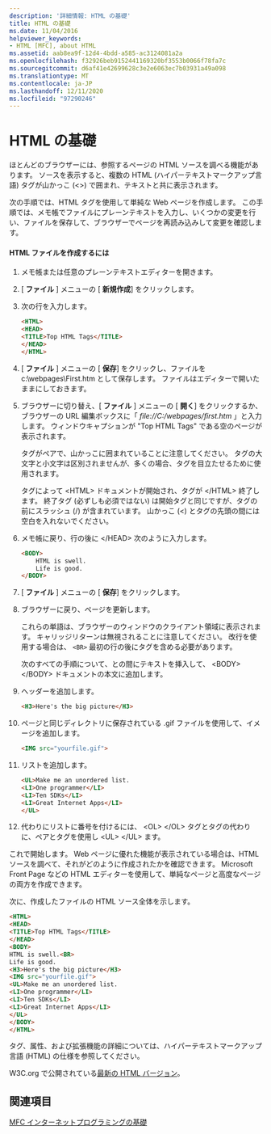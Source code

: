 ```yaml
---
description: '詳細情報: HTML の基礎'
title: HTML の基礎
ms.date: 11/04/2016
helpviewer_keywords:
- HTML [MFC], about HTML
ms.assetid: aab8ea9f-12d4-4bdd-a585-ac3124081a2a
ms.openlocfilehash: f32926beb9152441169320bf3553b0066f78fa7c
ms.sourcegitcommit: d6af41e42699628c3e2e6063ec7b03931a49a098
ms.translationtype: MT
ms.contentlocale: ja-JP
ms.lasthandoff: 12/11/2020
ms.locfileid: "97290246"
---
```

# <a name="html-basics"></a>HTML の基礎

ほとんどのブラウザーには、参照するページの HTML ソースを調べる機能があります。 ソースを表示すると、複数の HTML (ハイパーテキストマークアップ言語) タグが山かっこ (<>) で囲まれ、テキストと共に表示されます。

次の手順では、HTML タグを使用して単純な Web ページを作成します。 この手順では、メモ帳でファイルにプレーンテキストを入力し、いくつかの変更を行い、ファイルを保存して、ブラウザーでページを再読み込みして変更を確認します。

#### <a name="to-create-an-html-file"></a>HTML ファイルを作成するには

1. メモ帳または任意のプレーンテキストエディターを開きます。

1. [ **ファイル** ] メニューの [ **新規作成**] をクリックします。

1. 次の行を入力します。

    ```html
    <HTML>
    <HEAD>
    <TITLE>Top HTML Tags</TITLE>
    </HEAD>
    </HTML>
    ```

1. [ **ファイル** ] メニューの [ **保存**] をクリックし、ファイルを c:\webpages\First.htm として保存します。 ファイルはエディターで開いたままにしておきます。

1. ブラウザーに切り替え、[ **ファイル** ] メニューの [ **開く**] をクリックするか、ブラウザーの URL 編集ボックスに「 *file://C:/webpages/first.htm* 」と入力します。 ウィンドウキャプションが "Top HTML Tags" である空のページが表示されます。

   タグがペアで、山かっこに囲まれていることに注意してください。 タグの大文字と小文字は区別されませんが、多くの場合、タグを目立たせるために使用されます。

   タグによって \<HTML> ドキュメントが開始され、タグが \</HTML> 終了します。 終了タグ (必ずしも必須ではない) は開始タグと同じですが、タグの前にスラッシュ (/) が含まれています。 山かっこ (<) とタグの先頭の間には空白を入れないでください。

1. メモ帳に戻り、行の後に \</HEAD> 次のように入力します。

    ```html
    <BODY>
        HTML is swell.
        Life is good.
    </BODY>
    ```

1. [ **ファイル** ] メニューの [ **保存**] をクリックします。

1. ブラウザーに戻り、ページを更新します。

   これらの単語は、ブラウザーのウィンドウのクライアント領域に表示されます。 キャリッジリターンは無視されることに注意してください。 改行を使用する場合は、 `<BR>` 最初の行の後にタグを含める必要があります。

   次のすべての手順について、との間にテキストを挿入して、 \<BODY> \</BODY> ドキュメントの本文に追加します。

1. ヘッダーを追加します。

    ```html
    <H3>Here's the big picture</H3>
    ```

1. ページと同じディレクトリに保存されている .gif ファイルを使用して、イメージを追加します。

    ```html
    <IMG src="yourfile.gif">
    ```

1. リストを追加します。

    ```html
    <UL>Make me an unordered list.
    <LI>One programmer</LI>
    <LI>Ten SDKs</LI>
    <LI>Great Internet Apps</LI>
    </UL>
    ```

1. 代わりにリストに番号を付けるには、 \<OL> \</OL> タグとタグの代わりに、ペアとタグを使用し \<UL> \</UL> ます。

これで開始します。 Web ページに優れた機能が表示されている場合は、HTML ソースを調べて、それがどのように作成されたかを確認できます。 Microsoft Front Page などの HTML エディターを使用して、単純なページと高度なページの両方を作成できます。

次に、作成したファイルの HTML ソース全体を示します。

```html
<HTML>
<HEAD>
<TITLE>Top HTML Tags</TITLE>
</HEAD>
<BODY>
HTML is swell.<BR>
Life is good.
<H3>Here's the big picture</H3>
<IMG src="yourfile.gif">
<UL>Make me an unordered list.
<LI>One programmer</LI>
<LI>Ten SDKs</LI>
<LI>Great Internet Apps</LI>
</UL>
</BODY>
</HTML>
```

タグ、属性、および拡張機能の詳細については、ハイパーテキストマークアップ言語 (HTML) の仕様を参照してください。

W3C.org で公開されている[最新の HTML バージョン](https://www.w3.org/TR/html/)。

## <a name="see-also"></a>関連項目

[MFC インターネットプログラミングの基礎](mfc-internet-programming-basics.md)
